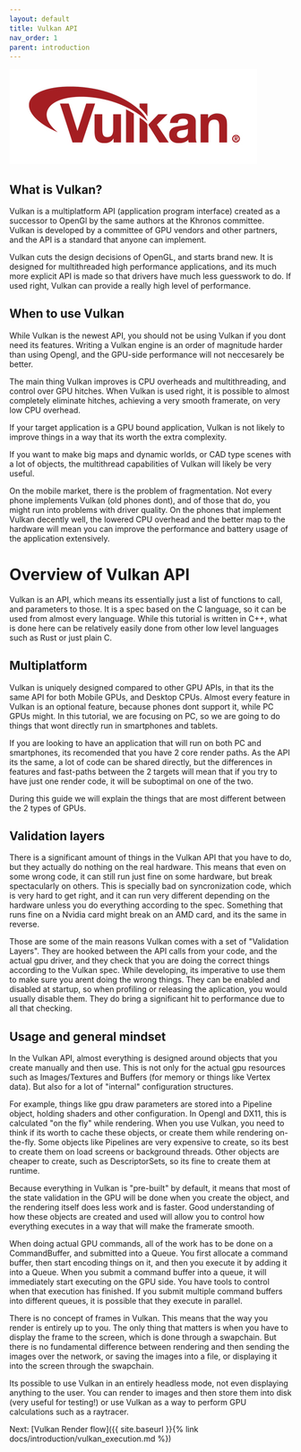 ```yaml
---
layout: default
title: Vulkan API
nav_order: 1
parent: introduction
---
```


![VulkanLogo](/assets/images/Vulkan_170px_Dec16.jpg)

## What is Vulkan?

Vulkan is a multiplatform API (application program interface) created as a successor to OpenGl by the same authors at the Khronos committee.
Vulkan is developed by a committee of GPU vendors and other partners, and the API is a standard that anyone can implement.

Vulkan cuts the design decisions of OpenGL, and starts brand new. It is designed for multithreaded high performance applications, and its much more explicit API is made so that drivers have much less guesswork to do. If used right, Vulkan can provide a really high level of performance.


## When to use Vulkan

While Vulkan is the newest API, you should not be using Vulkan if you dont need its features.
Writing a Vulkan engine is an order of magnitude harder than using Opengl, and the GPU-side performance will not neccesarely be better.

The main thing Vulkan improves is CPU overheads and multithreading, and control over GPU hitches.
When Vulkan is used right, it is possible to almost completely eliminate hitches, achieving a very smooth framerate, on very low CPU overhead.

If your target application is a GPU bound application, Vulkan is not likely to improve things in a way that its worth the extra complexity.

If you want to make big maps and dynamic worlds, or CAD type scenes with a lot of objects, the multithread capabilities of Vulkan will likely be very useful.

On the mobile market, there is the problem of fragmentation. Not every phone implements Vulkan (old phones dont), and of those that do, you might run into problems with driver quality. On the phones that implement Vulkan decently well, the lowered CPU overhead and the better map to the hardware will mean you can improve the performance and battery usage of the application extensively.


# Overview of Vulkan API
Vulkan is an API, which means its essentially just a list of functions to call, and parameters to those.
It is a spec based on the C language, so it can be used from almost every language. While this tutorial is written in C++, what is done here can be relatively easily done from other low level languages such as Rust or just plain C.

## Multiplatform

Vulkan is uniquely designed compared to other GPU APIs, in that its the same API for both Mobile GPUs, and Desktop CPUs. Almost every feature in Vulkan is an optional feature, because phones dont support it, while PC GPUs might. In this tutorial, we are focusing on PC, so we are going to do things that wont directly run in smartphones and tablets.

If you are looking to have an application that will run on both PC and smartphones, its recomended that you have 2 core render paths. As the API its the same, a lot of code can be shared directly, but the differences in features and fast-paths between the 2 targets will mean that if you try to have just one render code, it will be suboptimal on one of the two. 

During this guide we will explain the things that are most different between the 2 types of GPUs.

## Validation layers

There is a significant amount of things in the Vulkan API that you have to do, but they actually do nothing on the real hardware. This means that even on some wrong code, it can still run just fine on some hardware, but break spectacularly on others. This is specially bad on syncronization code, which is very hard to get right, and it can run very different depending on the hardware unless you do everything according to the spec. Something that runs fine on a Nvidia card might break on an AMD card, and its the same in reverse.

Those are some of the main reasons Vulkan comes with a set of "Validation Layers". They are hooked between the API calls from your code, and the actual gpu driver, and they check that you are doing the correct things according to the Vulkan spec. While developing, its imperative to use them to make sure you arent doing the wrong things. They can be enabled and disabled at startup, so when profiling or releasing the aplication, you would usually disable them. They do bring a significant hit to performance due to all that checking. 

## Usage and general mindset
In the Vulkan API, almost everything is designed around objects that you create manually and then use. This is not only for the actual gpu resources such as Images/Textures and Buffers (for memory or things like Vertex data). But also for a lot of "internal" configuration structures.

For example, things like gpu draw parameters are stored into a Pipeline object, holding shaders and other configuration. In Opengl and DX11, this is calculated "on the fly" while rendering.
When  you use Vulkan, you need to think if its worth to cache these objects, or create them while rendering on-the-fly. Some objects like Pipelines are very expensive to create, so its best to create them on load screens or background threads. Other objects are cheaper to create, such as DescriptorSets, so its fine to create them at runtime.

Because everything in Vulkan is "pre-built" by default, it means that most of the state validation in the GPU will be done when you create the object, and the rendering itself does less work and is faster. Good understanding of how these objects are created and used will allow you to control how everything executes in a way that will make the framerate smooth.

When doing actual GPU commands, all of the work has to be done on a CommandBuffer, and submitted into a Queue. You first allocate a command buffer, then start encoding things on it, and then you execute it by adding it into a Queue. When you submit a command buffer into a queue, it will immediately start executing on the GPU side. You have tools to control when that execution has finished. If you submit multiple command buffers into different queues, it is possible that they execute in parallel. 

There is no concept of frames in Vulkan. This means that the way you render is entirely up to you. The only thing that matters is when you have to display the frame to the screen, which is done through a swapchain. But there is no fundamental difference between rendering and then sending the images over the network, or saving the images into a file, or displaying it into the screen through the swapchain.

Its possible to use Vulkan in an entirely headless mode, not even displaying anything to the user. You can render to images and then store them into disk (very useful for testing!) or  use Vulkan as a way to perform GPU calculations such as a raytracer.

Next: [Vulkan Render flow]({{ site.baseurl }}{% link docs/introduction/vulkan_execution.md %})